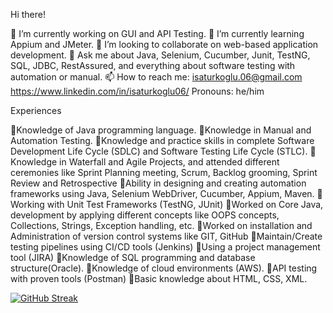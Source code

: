 Hi there!

🔭 I’m currently working on GUI and API Testing.
🌱 I’m currently learning Appium and JMeter.
👯 I’m looking to collaborate on web-based application development.
💬 Ask me about Java, Selenium, Cucumber, Junit, TestNG, SQL, JDBC, RestAssured, and everything about software testing with automation or manual.
📫 How to reach me: 
                    isaturkoglu.06@gmail.com
                    https://www.linkedin.com/in/isaturkoglu06/
Pronouns: he/him

Experiences

🔭Knowledge of Java programming language.
🔭Knowledge in Manual and Automation Testing.
🔭Knowledge and practice skills in complete Software Development Life Cycle (SDLC) and Software Testing Life Cycle (STLC).
🔭Knowledge in Waterfall and Agile Projects, and attended different ceremonies like Sprint Planning meeting, Scrum, Backlog grooming, Sprint Review and Retrospective
🔭Ability in designing and creating automation frameworks using Java, Selenium WebDriver, Cucumber, Appium, Maven.
🔭Working with Unit Test Frameworks (TestNG, JUnit)
🔭Worked on Core Java, development by applying different concepts like OOPS concepts, Collections, Strings, Exception handling, etc.
🔭Worked on installation and Administration of version control systems like GIT, GitHub
🔭Maintain/Create testing pipelines using CI/CD tools (Jenkins)
🔭Using a project management tool (JIRA)
🔭Knowledge of SQL programming and database structure(Oracle).
🔭Knowledge of cloud environments (AWS).
🔭API testing with proven tools (Postman)
🔭Basic knowledge about HTML, CSS, XML.



[![GitHub Streak](https://streak-stats.demolab.com/?user=isaturkoglu06)](https://git.io/streak-stats)

